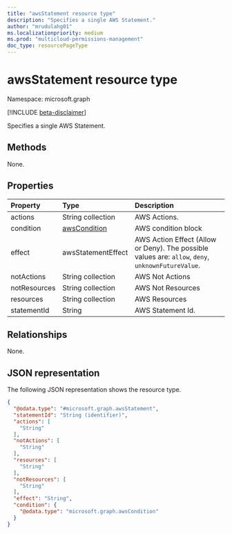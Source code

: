 ```yaml
---
title: "awsStatement resource type"
description: "Specifies a single AWS Statement."
author: "mrudulahg01"
ms.localizationpriority: medium
ms.prod: "multicloud-permissions-management"
doc_type: resourcePageType
---
```


# awsStatement resource type

Namespace: microsoft.graph

[!INCLUDE [beta-disclaimer](../../includes/beta-disclaimer.md)]

Specifies a single AWS Statement.

## Methods
None.

## Properties
|Property|Type|Description|
|:---|:---|:---|
|actions|String collection|AWS Actions.|
|condition|[awsCondition](../resources/awscondition.md)|AWS condition block|
|effect|awsStatementEffect|AWS Action Effect (Allow or Deny). The possible values are: `allow`, `deny`, `unknownFutureValue`.|
|notActions|String collection|AWS Not Actions|
|notResources|String collection|AWS Not Resources|
|resources|String collection|AWS Resources|
|statementId|String|AWS Statement Id.|

## Relationships
None.

## JSON representation
The following JSON representation shows the resource type.
<!-- {
  "blockType": "resource",
  "keyProperty": "statementId",
  "@odata.type": "microsoft.graph.awsStatement",
  "openType": false
}
-->
``` json
{
  "@odata.type": "#microsoft.graph.awsStatement",
  "statementId": "String (identifier)",
  "actions": [
    "String"
  ],
  "notActions": [
    "String"
  ],
  "resources": [
    "String"
  ],
  "notResources": [
    "String"
  ],
  "effect": "String",
  "condition": {
    "@odata.type": "microsoft.graph.awsCondition"
  }
}
```

